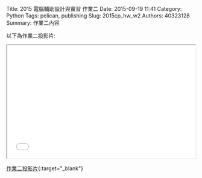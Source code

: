 Title: 2015 電腦輔助設計與實習 作業二
Date: 2015-09-19 11:41
Category: Python
Tags: pelican, publishing
Slug: 2015cp_hw_w2
Authors: 40323128
Summary: 作業二內容

以下為作業二投影片:

<iframe src="40323128_cp_w2_p.html" width="500" height="300"></iframe>

[作業二投影片](40323128_cp_w2_p.html){:target="_blank"}

